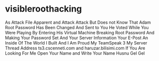# visibleroothacking
As Attack File Apparent and Attack Attack But Does not Know That Adam Root Password Has Been Changed And Sent to You He Voted While You Were Playing By Entering His Virtual Machine Breaking Root Password And Making Your Password Set And Your Server Information Your E-Post An Inside Of The World I Built And I Am Proud My TeamSpeak 3 My Server Thread Address ts3.cscenneti.com and haruzar.bilisimi.com If You Are Looking For Me Open Your Name and Write Your Name Husnu Gel Gel
